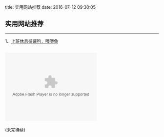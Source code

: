 title: 实用网站推荐
date: 2016-07-12 09:30:05
## 实用网站推荐 
----

1、[上班休息遛遛狗，喂喂鱼](http://abowman.com/)

<object type="application/x-shockwave-flash" style="outline:none;" data="http://cdn.abowman.com/widgets/dog/dog.swf?3?" width="300" height="225"><param name="movie" value="http://cdn.abowman.com/widgets/dog/dog.swf?3?"></param><param name="AllowScriptAccess" value="always"></param><param name="wmode" value="opaque"></param><param name="bgcolor" value="FFFFFF"/></object>
--
(未完待续)